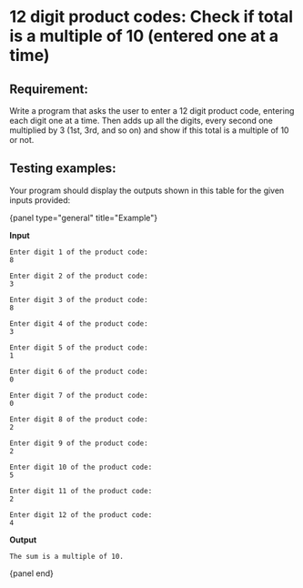 # 12 digit product codes: Check if total is a multiple of 10 (entered one at a time)

## Requirement:

Write a program that asks the user to enter a 12 digit product code,
entering each digit one at a time.
Then adds up all the digits, every second one multiplied by 3 (1st, 3rd,
and so on) and show if this total is a multiple of 10 or not.

## Testing examples:

Your program should display the outputs shown in this table for the given
inputs provided:

{panel type="general" title="Example"}

**Input**
```
Enter digit 1 of the product code:
8

Enter digit 2 of the product code:
3

Enter digit 3 of the product code:
8

Enter digit 4 of the product code:
3

Enter digit 5 of the product code:
1

Enter digit 6 of the product code:
0

Enter digit 7 of the product code:
0

Enter digit 8 of the product code:
2

Enter digit 9 of the product code:
2

Enter digit 10 of the product code:
5

Enter digit 11 of the product code:
2

Enter digit 12 of the product code:
4
```

**Output**

```
The sum is a multiple of 10.
```

{panel end}
